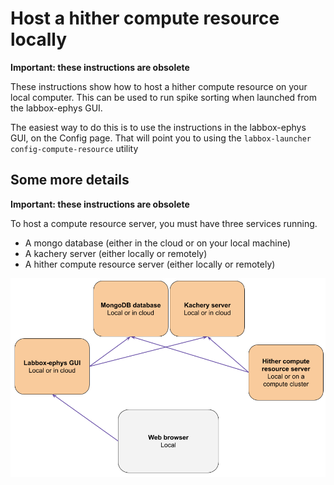 # Host a hither compute resource locally

**Important: these instructions are obsolete**

These instructions show how to host a hither compute resource on your local computer. This can be used to run spike sorting when launched from the labbox-ephys GUI.

The easiest way to do this is to use the instructions in the labbox-ephys GUI, on the Config page. That will point you to using the `labbox-launcher config-compute-resource` utility

## Some more details

**Important: these instructions are obsolete**

To host a compute resource server, you must have three services running.

* A mongo database (either in the cloud or on your local machine)
* A kachery server (either locally or remotely)
* A hither compute resource server (either locally or remotely)

![](./labbox-ephys-diagram.png)
